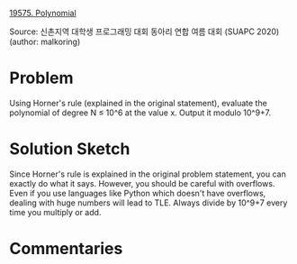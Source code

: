 [19575. Polynomial](https://www.acmicpc.net/problem/19575)

Source: 신촌지역 대학생 프로그래밍 대회 동아리 연합 여름 대회 (SUAPC 2020)
(author: malkoring)


# Problem

Using Horner's rule (explained in the original statement), evaluate the polynomial of degree N ≤ 10^6 at the value x. Output it modulo 10^9+7.

# Solution Sketch

Since Horner's rule is explained in the original problem statement, you can exactly do what it says. However, you should be careful with overflows. Even if you use languages like Python which doesn't have overflows, dealing with huge numbers will lead to TLE. Always divide by 10^9+7 every time you multiply or add.

# Commentaries
